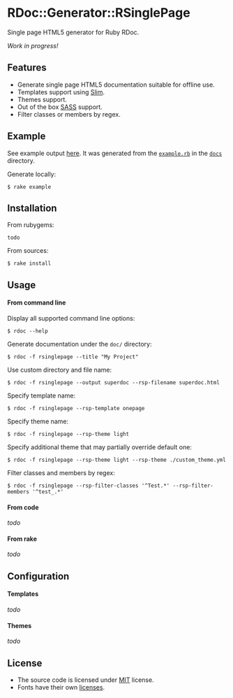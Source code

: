 # RDoc::Generator::RSinglePage

Single page HTML5 generator for Ruby RDoc.

*Work in progress!*

## Features

* Generate single page HTML5 documentation suitable for offline use.
* Templates support using [Slim](http://slim-lang.com/).
* Themes support.
* Out of the box [SASS](http://sass-lang.com/) support.
* Filter classes or members by regex.

## Example

See example output [here](https://rbdoc.github.io/rdoc-generator-singlepage/example_html/). It was generated from the [`example.rb`](docs/example.rb) in the [`docs`](docs) directory.

Generate locally:

```
$ rake example
```

## Installation

From rubygems:

```
todo
```

From sources:

```
$ rake install
```

## Usage

#### From command line

Display all supported command line options:

```
$ rdoc --help
```

Generate documentation under the `doc/` directory:

```
$ rdoc -f rsinglepage --title "My Project"
```

Use custom directory and file name:

```
$ rdoc -f rsinglepage --output superdoc --rsp-filename superdoc.html
```

Specify template name:

```
$ rdoc -f rsinglepage --rsp-template onepage
```

Specify theme name:

```
$ rdoc -f rsinglepage --rsp-theme light
```

Specify additional theme that may partially override default one:

```
$ rdoc -f rsinglepage --rsp-theme light --rsp-theme ./custom_theme.yml
```

Filter classes and members by regex:

```
$ rdoc -f rsinglepage --rsp-filter-classes '^Test.*' --rsp-filter-members '^test_.*'
```

#### From code

*todo*

#### From rake

*todo*

## Configuration

#### Templates

*todo*

#### Themes

*todo*

## License

* The source code is licensed under [MIT](LICENSE) license.
* Fonts have their own [licenses](data/rdoc-generator-singlepage/themes/common/fonts).
